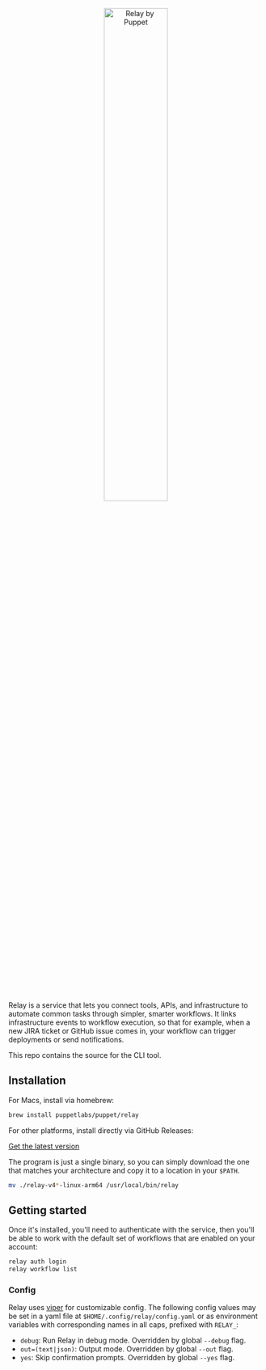 <p align="center">
  <img src="docs/relay-logo.svg" alt="Relay by Puppet" width="50%">
</p>

Relay is a service that lets you connect tools, APIs, and infrastructure to automate common tasks through simpler, smarter workflows. It links infrastructure events to workflow execution, so that for example, when a new JIRA ticket or GitHub issue comes in, your workflow can trigger deployments or send notifications.

This repo contains the source for the CLI tool.

## Installation

For Macs, install via homebrew:

```bash
brew install puppetlabs/puppet/relay
```

For other platforms, install directly via GitHub Releases:

[Get the latest version](https://github.com/puppetlabs/relay/releases)

The program is just a single binary, so you can simply download the one that matches your architecture and copy it to a location in your `$PATH`.

```bash
mv ./relay-v4*-linux-arm64 /usr/local/bin/relay
```

## Getting started

Once it's installed, you'll need to authenticate with the service, then you'll be able to work with the default set of workflows that are enabled on your account:

```bash
relay auth login
relay workflow list
```

### Config

Relay uses [viper](https://github.com/spf13/viper) for customizable config. The following config values may be set in a yaml file at `$HOME/.config/relay/config.yaml` or as environment variables with corresponding names in all caps, prefixed with `RELAY_`:

- `debug`: Run Relay in debug mode. Overridden by global `--debug` flag.
- `out=(text|json)`: Output mode. Overridden by global `--out` flag.
- `yes`: Skip confirmation prompts. Overridden by global `--yes` flag.
